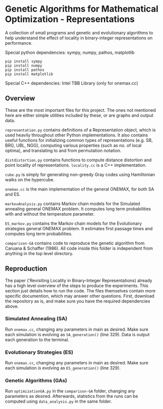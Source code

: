 # Genetic Algorithms for Mathematical Optimization - Representations

A collection of small programs and genetic and evolutionary algorithms to help understand the effect of locality in binary-integer representations on performance. 

Special python dependencies: sympy, numpy, pathos, matplotlib
```
pip install sympy
pip install numpy
pip install pathos
pip install matplotlib
```
Special C++ dependencies: Intel TBB Library (only for onemax.cc)

## Overview 
These are the most important files for this project. The ones not mentioned here are either simple utilities included by these, or are graphs and output data. 

`representation.py` contains definitions of a Representation object, which is used heavily throughout other Python implementations. It also contains useful functions for initializing common types of representations (e.g. SB, BRG, UBL, NGG), computing various properties (such as no. of local optima), and translating to and from permutation notation. 

`distdistortion.py` contains functions to compute distance distortion and point locality of representations. `locality.cc` is a C++ implementation.

`cube.py` is simply for generating non-greedy Gray codes using Hamiltonian walks on the hypercube. 

`onemax.cc` is the main implementation of the general ONEMAX, for both SA and ES.

`markovAnalysis.py` contains Markov chain models for the Simulated annealing general ONEMAX problem. It computes long term probabilities with and without the temperature parameter.

`ES_markov.py` contains the Markov chain models for the Evolutionary strategies general ONEMAX problem. It estimates first passage times and computes long term probabilities.

`comparison-GA` contains code to reproduce the genetic algorithm from Caruana & Schaffer (1986). All code inside this folder is independent from anything in the top level directory. 

## Reproduction
The paper ('Revisiting Locality in Binary-Integer Representations) already has a high level overview of the steps to produce the experiments. This section just details how to run the code. The files themselves contain more specific documention, which may answer other questions. 
First, download the repository as is, and make sure you have the required dependencies above. 
### Simulated Annealing (SA)
Run `onemax.cc`, changing any parameters in main as desired. Make sure each simulation is evolving as `SA_generation()` (line 329). Data is output each generation to the terminal.
### Evolutionary Strategies (ES)
Run `onemax.cc`, changing any parameters in main as desired. Make sure each simulation is evolving as `ES_generation()` (line 329).
### Genetic Algorithms (GAs)
Run `optimizationGA.py` in the `comparison-GA` folder, changing any parameters as desired. Afterwards, statistics from the runs can be computed using `data_analysis.py` in the same folder. 




